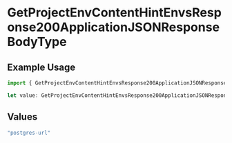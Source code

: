 # GetProjectEnvContentHintEnvsResponse200ApplicationJSONResponseBodyType

## Example Usage

```typescript
import { GetProjectEnvContentHintEnvsResponse200ApplicationJSONResponseBodyType } from "@vercel/sdk/models/operations";

let value: GetProjectEnvContentHintEnvsResponse200ApplicationJSONResponseBodyType = "postgres-url";
```

## Values

```typescript
"postgres-url"
```